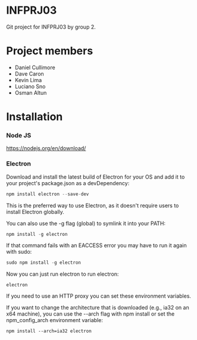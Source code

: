 # INFPRJ03
Git project for INFPRJ03 by group 2.

# Project members
- Daniel Cullimore
- Dave Caron
- Kevin Lima
- Luciano Sno
- Osman Altun

# Installation
### Node JS
https://nodejs.org/en/download/
### Electron
Download and install the latest build of Electron for your OS and add it to your project's package.json as a devDependency:

```javascript
npm install electron --save-dev
```
This is the preferred way to use Electron, as it doesn't require users to install Electron globally.

You can also use the -g flag (global) to symlink it into your PATH:
```javascript
npm install -g electron
```
If that command fails with an EACCESS error you may have to run it again with sudo:
```javascript
sudo npm install -g electron
```
Now you can just run electron to run electron:
```
electron
```
If you need to use an HTTP proxy you can set these environment variables.

If you want to change the architecture that is downloaded (e.g., ia32 on an x64 machine), you can use the --arch flag with npm install or set the npm_config_arch environment variable:
```
npm install --arch=ia32 electron
```
